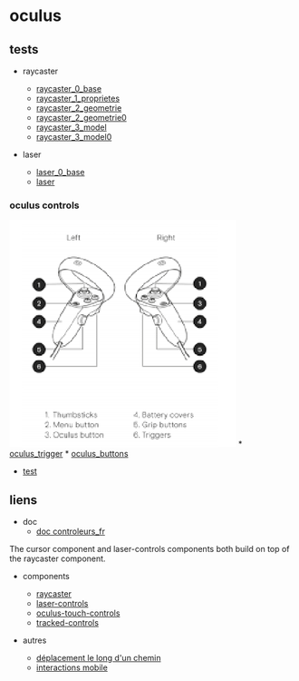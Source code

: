 # oculus


## tests
* raycaster
    * [raycaster_0_base](https://eminet666.github.io/eminet_VR/x_oculus/raycaster_0_base.html)
    * [raycaster_1_proprietes](https://eminet666.github.io/eminet_VR/x_oculus/raycaster_1_proprietes.html)
    * [raycaster_2_geometrie](https://eminet666.github.io/eminet_VR/x_oculus/raycaster_2_geometrie.html)
    * [raycaster_2_geometrie0](https://eminet666.github.io/eminet_VR/x_oculus/raycaster_2_geometrie0.html)
    * [raycaster_3_model](https://eminet666.github.io/eminet_VR/x_oculus/raycaster_3_model.html)
    * [raycaster_3_model0](https://eminet666.github.io/eminet_VR/x_oculus/raycaster_3_model0.html)

* laser    
    * [laser_0_base](https://eminet666.github.io/eminet_VR/x_oculus/laser_0_base.html)
    * [laser](https://eminet666.github.io/eminet_VR/x_oculus/laser.html)

### oculus controls
![manettes](./manettes.png)
    * [oculus_trigger](https://eminet666.github.io/eminet_VR/x_oculus/oculus_0_trigger.html)
    * [oculus_buttons](https://eminet666.github.io/eminet_VR/x_oculus/oculus_1_buttons.html)



* [test](https://aframe.io/aframe/examples/test/laser-controls/)

## liens
* doc
    * [doc controleurs_fr](https://sodocumentation.net/aframe/topic/10112/controls--component-)

The cursor component and laser-controls components both build on top of the raycaster component.
* components
    * [raycaster](https://github.com/aframevr/aframe/blob/master/docs/components/raycaster.md)
    * [laser-controls](https://github.com/aframevr/aframe/blob/master/docs/components/laser-controls.md)
    * [oculus-touch-controls](https://github.com/aframevr/aframe/blob/master/docs/components/oculus-touch-controls.md)
    * [tracked-controls](https://github.com/aframevr/aframe/blob/master/docs/components/tracked-controls.md)

* autres
    * [déplacement le long d'un chemin](https://github.com/protyze/aframe-alongpath-component)
    * [interactions mobile](https://ar-js-org.github.io/AR.js-Docs/ui-events/)
